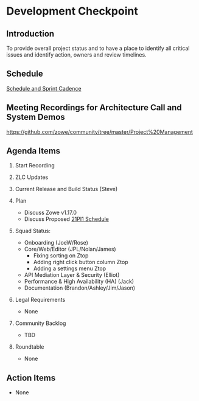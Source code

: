 # Development Checkpoint

Introduction
------------
To provide overall project status and to have a place to identify all critical issues and identify action, owners and review timelines.

Schedule
--------
[Schedule and Sprint Cadence](https://github.com/zowe/community/blob/master/Project%20Management/Schedule/Zowe%20PI%20%26%20Sprint%20Cadence.md)

Meeting Recordings for Architecture Call and System Demos
-----------------
https://github.com/zowe/community/tree/master/Project%20Management

Agenda Items
------------
1. Start Recording
2. ZLC Updates
3. Current Release and Build Status (Steve)
4. Plan
     - Discuss Zowe v1.17.0
     - Discuss Proposed [21PI1 Schedule](https://ibm.ent.box.com/file/735204735301)
5. Squad Status:
    - Onboarding (JoeW/Rose)
    - Core/Web/Editor (JPL/Nolan/James)
      - Fixing sorting on Ztop
      - Adding right click button column Ztop
      - Adding a settings menu Ztop
    - API Mediation Layer & Security (Elliot)  
    - Performance & High Availability (HA) (Jack)
    - Documentation (Brandon/Ashley/Jim/Jason)

6. Legal Requirements
    - None

7. Community Backlog
    - TBD
8. Roundtable
    - None

Action Items
------------
- None
